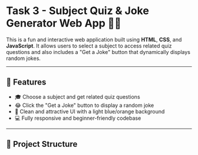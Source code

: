# Task 3 - Subject Quiz & Joke Generator Web App 🎯😂

This is a fun and interactive web application built using **HTML**, **CSS**, and **JavaScript**. It allows users to select a subject to access related quiz questions and also includes a "Get a Joke" button that dynamically displays random jokes.

---

## 🚀 Features

- 🎓 Choose a subject and get related quiz questions
- 😂 Click the "Get a Joke" button to display a random joke
- 🎨 Clean and attractive UI with a light blue/orange background
- 💻 Fully responsive and beginner-friendly codebase

---

## 📁 Project Structure

